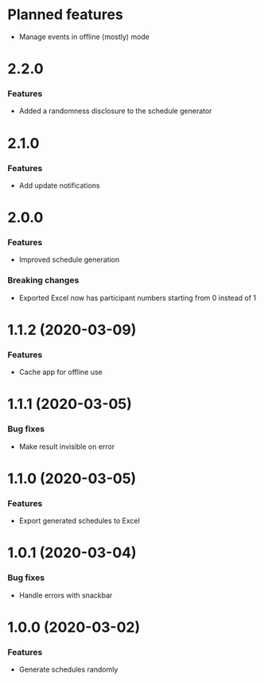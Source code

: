 # Planned features

- Manage events in offline (mostly) mode

# 2.2.0

### Features

- Added a randomness disclosure to the schedule generator

# 2.1.0

### Features

- Add update notifications

# 2.0.0

### Features

- Improved schedule generation

### Breaking changes

- Exported Excel now has participant numbers starting from 0 instead of 1

# 1.1.2 (2020-03-09)

### Features

- Cache app for offline use

# 1.1.1 (2020-03-05)

### Bug fixes

- Make result invisible on error

# 1.1.0 (2020-03-05)

### Features

- Export generated schedules to Excel

# 1.0.1 (2020-03-04)

### Bug fixes

- Handle errors with snackbar

# 1.0.0 (2020-03-02)

### Features

- Generate schedules randomly
